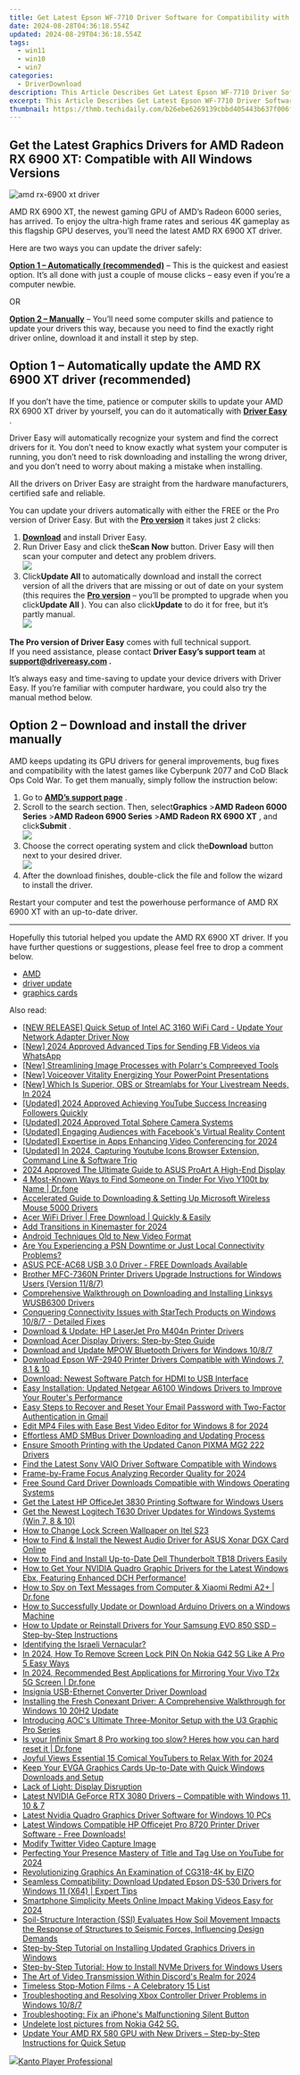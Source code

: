 ```yaml
---
title: Get Latest Epson WF-7710 Driver Software for Compatibility with Multiple Windows Versions
date: 2024-08-28T04:36:18.554Z
updated: 2024-08-29T04:36:18.554Z
tags:
  - win11
  - win10
  - win7
categories:
  - DriverDownload
description: This Article Describes Get Latest Epson WF-7710 Driver Software for Compatibility with Multiple Windows Versions
excerpt: This Article Describes Get Latest Epson WF-7710 Driver Software for Compatibility with Multiple Windows Versions
thumbnail: https://thmb.techidaily.com/b26ebe6269139cbbd405443b637f006fbb51cb0816412b85d5c12d4c87d21986.jpg
---
```


## Get the Latest Graphics Drivers for AMD Radeon RX 6900 XT: Compatible with All Windows Versions

![amd rx-6900 xt driver](https://images.drivereasy.com/wp-content/uploads/2020/12/amd-rx-6900xt-driver.jpg)

 AMD RX 6900 XT, the newest gaming GPU of AMD’s Radeon 6000 series, has arrived. To enjoy the ultra-high frame rates and serious 4K gameplay as this flagship GPU deserves, you’ll need the latest AMD RX 6900 XT driver.

Here are two ways you can update the driver safely:

**[Option 1 – Automatically (recommended)](https://www.drivereasy.com/knowledge/download-amd-rx-6900-xt-driver-for-windows-7-8-10/#option1)**  – This is the quickest and easiest option. It’s all done with just a couple of mouse clicks – easy even if you’re a computer newbie.

OR

**[Option 2 – Manually](https://tools.techidaily.com/drivereasy/download/)**  – You’ll need some computer skills and patience to update your drivers this way, because you need to find the exactly right driver online, download it and install it step by step.

## Option 1 – Automatically update the AMD RX 6900 XT driver (recommended)

 If you don’t have the time, patience or computer skills to update your AMD RX 6900 XT driver by yourself, you can do it automatically with **[Driver Easy](https://tools.techidaily.com/drivereasy/download/)**  .

 Driver Easy will automatically recognize your system and find the correct drivers for it. You don’t need to know exactly what system your computer is running, you don’t need to risk downloading and installing the wrong driver, and you don’t need to worry about making a mistake when installing.

 All the drivers on Driver Easy are straight from the hardware manufacturers, certified safe and reliable.

 You can update your drivers automatically with either the FREE or the Pro version of Driver Easy. But with the **[Pro version](https://tools.techidaily.com/drivereasy/download/)**  it takes just 2 clicks:

1. **[Download](https://tools.techidaily.com/drivereasy/download/)**  and install Driver Easy.
2. Run Driver Easy and click the**Scan Now** button. Driver Easy will then scan your computer and detect any problem drivers.  
![](https://images.drivereasy.com/wp-content/uploads/2020/12/de-1-1-2.jpg)
3. Click**Update All** to automatically download and install the correct version of all the drivers that are missing or out of date on your system (this requires the **[Pro version](https://tools.techidaily.com/drivereasy/download/)**  – you’ll be prompted to upgrade when you click**Update All** ). You can also click**Update** to do it for free, but it’s partly manual.  
![](https://images.drivereasy.com/wp-content/uploads/2020/12/de-6900xt.jpg)

**The Pro version of Driver Easy** comes with full technical support.  
 If you need assistance, please contact **Driver Easy’s support team** at **[support@drivereasy.com](https://tools.techidaily.com/drivereasy/download/) .**

 It’s always easy and time-saving to update your device drivers with Driver Easy. If you’re familiar with computer hardware, you could also try the manual method below.

## Option 2 – Download and install the driver manually

 AMD keeps updating its GPU drivers for general improvements, bug fixes and compatibility with the latest games like Cyberpunk 2077 and CoD Black Ops Cold War. To get them manually, simply follow the instruction below:

1. Go to **[AMD’s support page](https://www.amd.com/en/support)**  .
2. Scroll to the search section. Then, select**Graphics** \>**AMD Radeon 6000 Series** \>**AMD Radeon 6900 Series** \>**AMD Radeon RX 6900 XT** , and click**Submit** .  
![](https://images.drivereasy.com/wp-content/uploads/2020/12/amd-6900xt-1.jpg)
3. Choose the correct operating system and click the**Download** button next to your desired driver.  
![](https://images.drivereasy.com/wp-content/uploads/2020/12/amd-6900xt-2.jpg)
4. After the download finishes, double-click the file and follow the wizard to install the driver.

 Restart your computer and test the powerhouse performance of AMD RX 6900 XT with an up-to-date driver.

---

 Hopefully this tutorial helped you update the AMD RX 6900 XT driver. If you have further questions or suggestions, please feel free to drop a comment below.

* [AMD](https://tools.techidaily.com/drivereasy/download/)
* [driver update](https://tools.techidaily.com/drivereasy/download/)
* [graphics cards](https://tools.techidaily.com/drivereasy/download/)

<ins class="adsbygoogle"
     style="display:block"
     data-ad-format="autorelaxed"
     data-ad-client="ca-pub-7571918770474297"
     data-ad-slot="1223367746"></ins>



<ins class="adsbygoogle"
     style="display:block"
     data-ad-client="ca-pub-7571918770474297"
     data-ad-slot="8358498916"
     data-ad-format="auto"
     data-full-width-responsive="true"></ins>

<span class="atpl-alsoreadstyle">Also read:</span>
<div><ul>
<li><a href="https://win-amazing.techidaily.com/new-release-quick-setup-of-intel-ac-3160-wifi-card-update-your-network-adapter-driver-now/"><u>[NEW RELEASE] Quick Setup of Intel AC 3160 WiFi Card - Update Your Network Adapter Driver Now</u></a></li>
<li><a href="https://facebook-video-content.techidaily.com/new-2024-approved-advanced-tips-for-sending-fb-videos-via-whatsapp/"><u>[New] 2024 Approved  Advanced Tips for Sending FB Videos via WhatsApp</u></a></li>
<li><a href="https://some-skills.techidaily.com/new-streamlining-image-processes-with-polarrs-compreeved-tools/"><u>[New] Streamlining Image Processes with Polarr's Compreeved Tools</u></a></li>
<li><a href="https://remote-screen-capture.techidaily.com/new-voiceover-vitality-energizing-your-powerpoint-presentations/"><u>[New] Voiceover Vitality  Energizing Your PowerPoint Presentations</u></a></li>
<li><a href="https://screen-mirroring-recording.techidaily.com/new-which-is-superior-obs-or-streamlabs-for-your-livestream-needs-in-2024/"><u>[New] Which Is Superior, OBS or Streamlabs for Your Livestream Needs, In 2024</u></a></li>
<li><a href="https://fox-glue.techidaily.com/updated-2024-approved-achieving-youtube-success-increasing-followers-quickly/"><u>[Updated] 2024 Approved  Achieving YouTube Success  Increasing Followers Quickly</u></a></li>
<li><a href="https://vp-tips.techidaily.com/updated-2024-approved-total-sphere-camera-systems/"><u>[Updated] 2024 Approved  Total Sphere Camera Systems</u></a></li>
<li><a href="https://facebook-video-content.techidaily.com/updated-engaging-audiences-with-facebooks-virtual-reality-content/"><u>[Updated] Engaging Audiences with Facebook's Virtual Reality Content</u></a></li>
<li><a href="https://video-screen-grab.techidaily.com/updated-expertise-in-apps-enhancing-video-conferencing-for-2024/"><u>[Updated] Expertise in Apps Enhancing Video Conferencing for 2024</u></a></li>
<li><a href="https://facebook-video-footage.techidaily.com/updated-in-2024-capturing-youtube-icons-browser-extension-command-line-and-software-trio/"><u>[Updated] In 2024, Capturing Youtube Icons  Browser Extension, Command Line & Software Trio</u></a></li>
<li><a href="https://some-guidance.techidaily.com/2024-approved-the-ultimate-guide-to-asus-proart-a-high-end-display/"><u>2024 Approved  The Ultimate Guide to ASUS ProArt  A High-End Display</u></a></li>
<li><a href="https://location-social.techidaily.com/4-most-known-ways-to-find-someone-on-tinder-for-vivo-y100t-by-name-drfone-by-drfone-virtual-android/"><u>4 Most-Known Ways to Find Someone on Tinder For Vivo Y100t by Name | Dr.fone</u></a></li>
<li><a href="https://win-amazing.techidaily.com/accelerated-guide-to-downloading-and-setting-up-microsoft-wireless-mouse-5000-drivers/"><u>Accelerated Guide to Downloading & Setting Up Microsoft Wireless Mouse 5000 Drivers</u></a></li>
<li><a href="https://win-amazing.techidaily.com/acer-wifi-driver-free-download-quickly-and-easily/"><u>Acer WiFi Driver | Free Download | Quickly & Easily</u></a></li>
<li><a href="https://vp-tips.techidaily.com/add-transitions-in-kinemaster-for-2024/"><u>Add Transitions in Kinemaster for 2024</u></a></li>
<li><a href="https://extra-hints.techidaily.com/android-techniques-old-to-new-video-format/"><u>Android Techniques  Old to New Video Format</u></a></li>
<li><a href="https://tech-recovery.techidaily.com/are-you-experiencing-a-psn-downtime-or-just-local-connectivity-problems/"><u>Are You Experiencing a PSN Downtime or Just Local Connectivity Problems?</u></a></li>
<li><a href="https://win-amazing.techidaily.com/asus-pce-ac68-usb-30-driver-free-downloads-available/"><u>ASUS PCE-AC68 USB 3.0 Driver - FREE Downloads Available</u></a></li>
<li><a href="https://win-amazing.techidaily.com/brother-mfc-7360n-printer-drivers-upgrade-instructions-for-windows-users-version-1187/"><u>Brother MFC-7360N Printer Drivers Upgrade Instructions for Windows Users (Version 11/8/7)</u></a></li>
<li><a href="https://win-amazing.techidaily.com/comprehensive-walkthrough-on-downloading-and-installing-linksys-wusb6300-drivers/"><u>Comprehensive Walkthrough on Downloading and Installing Linksys WUSB6300 Drivers</u></a></li>
<li><a href="https://win-amazing.techidaily.com/conquering-connectivity-issues-with-startech-products-on-windows-1087-detailed-fixes/"><u>Conquering Connectivity Issues with StarTech Products on Windows 10/8/7 - Detailed Fixes</u></a></li>
<li><a href="https://win-amazing.techidaily.com/download-and-update-hp-laserjet-pro-m404n-printer-drivers/"><u>Download & Update: HP LaserJet Pro M404n Printer Drivers</u></a></li>
<li><a href="https://win-amazing.techidaily.com/download-acer-display-drivers-step-by-step-guide/"><u>Download Acer Display Drivers: Step-by-Step Guide</u></a></li>
<li><a href="https://win-amazing.techidaily.com/download-and-update-mpow-bluetooth-drivers-for-windows-1087/"><u>Download and Update MPOW Bluetooth Drivers for Windows 10/8/7</u></a></li>
<li><a href="https://win-amazing.techidaily.com/download-epson-wf-2940-printer-drivers-compatible-with-windows-7-81-and-10/"><u>Download Epson WF-2940 Printer Drivers Compatible with Windows 7, 8.1 & 10</u></a></li>
<li><a href="https://win-amazing.techidaily.com/download-newest-software-patch-for-hdmi-to-usb-interface/"><u>Download: Newest Software Patch for HDMI to USB Interface</u></a></li>
<li><a href="https://win-amazing.techidaily.com/easy-installation-updated-netgear-a6100-windows-drivers-to-improve-your-routers-performance/"><u>Easy Installation: Updated Netgear A6100 Windows Drivers to Improve Your Router's Performance</u></a></li>
<li><a href="https://technical-tips.techidaily.com/easy-steps-to-recover-and-reset-your-email-password-with-two-factor-authentication-in-gmail/"><u>Easy Steps to Recover and Reset Your Email Password with Two-Factor Authentication in Gmail</u></a></li>
<li><a href="https://ai-vdieo-software.techidaily.com/edit-mp4-files-with-ease-best-video-editor-for-windows-8-for-2024/"><u>Edit MP4 Files with Ease Best Video Editor for Windows 8 for 2024</u></a></li>
<li><a href="https://win-amazing.techidaily.com/effortless-amd-smbus-driver-downloading-and-updating-process/"><u>Effortless AMD SMBus Driver Downloading and Updating Process</u></a></li>
<li><a href="https://win-amazing.techidaily.com/ensure-smooth-printing-with-the-updated-canon-pixma-mg2-222-drivers/"><u>Ensure Smooth Printing with the Updated Canon PIXMA MG2 222 Drivers</u></a></li>
<li><a href="https://win-amazing.techidaily.com/find-the-latest-sony-vaio-driver-software-compatible-with-windows/"><u>Find the Latest Sony VAIO Driver Software Compatible with Windows</u></a></li>
<li><a href="https://desktop-recording.techidaily.com/frame-by-frame-focus-analyzing-recorder-quality-for-2024/"><u>Frame-by-Frame Focus  Analyzing Recorder Quality for 2024</u></a></li>
<li><a href="https://win-amazing.techidaily.com/free-sound-card-driver-downloads-compatible-with-windows-operating-systems/"><u>Free Sound Card Driver Downloads Compatible with Windows Operating Systems</u></a></li>
<li><a href="https://win-amazing.techidaily.com/get-the-latest-hp-officejet-3830-printing-software-for-windows-users/"><u>Get the Latest HP OfficeJet 3830 Printing Software for Windows Users</u></a></li>
<li><a href="https://win-amazing.techidaily.com/get-the-newest-logitech-t630-driver-updates-for-windows-systems-win-7-8-and-10/"><u>Get the Newest Logitech T630 Driver Updates for Windows Systems (Win 7, 8 & 10)</u></a></li>
<li><a href="https://unlock-android.techidaily.com/how-to-change-lock-screen-wallpaper-on-itel-s23-by-drfone-android/"><u>How to Change Lock Screen Wallpaper on Itel S23</u></a></li>
<li><a href="https://win-amazing.techidaily.com/how-to-find-and-install-the-newest-audio-driver-for-asus-xonar-dgx-card-online/"><u>How to Find & Install the Newest Audio Driver for ASUS Xonar DGX Card Online</u></a></li>
<li><a href="https://win-amazing.techidaily.com/how-to-find-and-install-up-to-date-dell-thunderbolt-tb18-drivers-easily/"><u>How to Find and Install Up-to-Date Dell Thunderbolt TB18 Drivers Easily</u></a></li>
<li><a href="https://win-amazing.techidaily.com/1722959634646-how-to-get-your-nvidia-quadro-graphic-drivers-for-the-latest-windows-ebx-featuring-enhanced-dch-performance/"><u>How to Get Your NVIDIA Quadro Graphic Drivers for the Latest Windows Ebx, Featuring Enhanced DCH Performance!</u></a></li>
<li><a href="https://android-location-track.techidaily.com/how-to-spy-on-text-messages-from-computer-and-xiaomi-redmi-a2plus-drfone-by-drfone-virtual-android/"><u>How to Spy on Text Messages from Computer & Xiaomi Redmi A2+ | Dr.fone</u></a></li>
<li><a href="https://win-amazing.techidaily.com/how-to-successfully-update-or-download-arduino-drivers-on-a-windows-machine/"><u>How to Successfully Update or Download Arduino Drivers on a Windows Machine</u></a></li>
<li><a href="https://win-amazing.techidaily.com/how-to-update-or-reinstall-drivers-for-your-samsung-evo-850-ssd-step-by-step-instructions/"><u>How to Update or Reinstall Drivers for Your Samsung EVO 850 SSD – Step-by-Step Instructions</u></a></li>
<li><a href="https://mondly-stories.techidaily.com/identifying-the-israeli-vernacular/"><u>Identifying the Israeli Vernacular?</u></a></li>
<li><a href="https://easy-unlock-android.techidaily.com/in-2024-how-to-remove-screen-lock-pin-on-nokia-g42-5g-like-a-pro-5-easy-ways-by-drfone-android/"><u>In 2024, How To Remove Screen Lock PIN On Nokia G42 5G Like A Pro 5 Easy Ways</u></a></li>
<li><a href="https://screen-mirror.techidaily.com/in-2024-recommended-best-applications-for-mirroring-your-vivo-t2x-5g-screen-drfone-by-drfone-android/"><u>In 2024, Recommended Best Applications for Mirroring Your Vivo T2x 5G Screen | Dr.fone</u></a></li>
<li><a href="https://win-amazing.techidaily.com/insignia-usb-ethernet-converter-driver-download/"><u>Insignia USB-Ethernet Converter Driver Download</u></a></li>
<li><a href="https://win-amazing.techidaily.com/installing-the-fresh-conexant-driver-a-comprehensive-walkthrough-for-windows-10-20h2-update/"><u>Installing the Fresh Conexant Driver: A Comprehensive Walkthrough for Windows 10 20H2 Update</u></a></li>
<li><a href="https://hardware-reviews.techidaily.com/introducing-aocs-ultimate-three-monitor-setup-with-the-u3-graphic-pro-series/"><u>Introducing AOC's Ultimate Three-Monitor Setup with the U3 Graphic Pro Series</u></a></li>
<li><a href="https://techidaily.com/is-your-infinix-smart-8-pro-working-too-slow-heres-how-you-can-hard-reset-it-drfone-by-drfone-reset-android-reset-android/"><u>Is your Infinix Smart 8 Pro working too slow? Heres how you can hard reset it | Dr.fone</u></a></li>
<li><a href="https://youtube-stream.techidaily.com/joyful-views-essential-15-comical-youtubers-to-relax-with-for-2024/"><u>Joyful Views  Essential 15 Comical YouTubers to Relax With for 2024</u></a></li>
<li><a href="https://win-amazing.techidaily.com/keep-your-evga-graphics-cards-up-to-date-with-quick-windows-downloads-and-setup/"><u>Keep Your EVGA Graphics Cards Up-to-Date with Quick Windows Downloads and Setup</u></a></li>
<li><a href="https://win-amazing.techidaily.com/lack-of-light-display-disruption/"><u>Lack of Light: Display Disruption</u></a></li>
<li><a href="https://win-amazing.techidaily.com/latest-nvidia-geforce-rtx-3080-drivers-compatible-with-windows-11-10-and-7/"><u>Latest NVIDIA GeForce RTX 3080 Drivers – Compatible with Windows 11, 10 & 7</u></a></li>
<li><a href="https://win-amazing.techidaily.com/latest-nvidia-quadro-graphics-driver-software-for-windows-10-pcs/"><u>Latest Nvidia Quadro Graphics Driver Software for Windows 10 PCs</u></a></li>
<li><a href="https://win-amazing.techidaily.com/1722976492296-latest-windows-compatible-hp-officejet-pro-8720-printer-driver-software-free-downloads/"><u>Latest Windows Compatible HP Officejet Pro 8720 Printer Driver Software - Free Downloads!</u></a></li>
<li><a href="https://twitter-videos.techidaily.com/modify-twitter-video-capture-image/"><u>Modify Twitter Video Capture Image</u></a></li>
<li><a href="https://facebook-record-videos.techidaily.com/perfecting-your-presence-mastery-of-title-and-tag-use-on-youtube-for-2024/"><u>Perfecting Your Presence  Mastery of Title and Tag Use on YouTube for 2024</u></a></li>
<li><a href="https://extra-hints.techidaily.com/revolutionizing-graphics-an-examination-of-cg318-4k-by-eizo/"><u>Revolutionizing Graphics  An Examination of CG318-4K by EIZO</u></a></li>
<li><a href="https://win-amazing.techidaily.com/seamless-compatibility-download-updated-epson-ds-530-drivers-for-windows-11-x64-expert-tips/"><u>Seamless Compatibility: Download Updated Epson DS-530 Drivers for Windows 11 (X64) | Expert Tips</u></a></li>
<li><a href="https://youtube-blog.techidaily.com/phone-simplicity-meets-online-impact-making-videos-easy-for-2024/"><u>Smartphone Simplicity Meets Online Impact  Making Videos Easy for 2024</u></a></li>
<li><a href="https://win-amazing.techidaily.com/1722964385606-soil-structure-interaction-ssi-evaluates-how-soil-movement-impacts-the-response-of-structures-to-seismic-forces-influencing-design-demands/"><u>Soil-Structure Interaction (SSI) Evaluates How Soil Movement Impacts the Response of Structures to Seismic Forces, Influencing Design Demands</u></a></li>
<li><a href="https://win-amazing.techidaily.com/step-by-step-tutorial-on-installing-updated-graphics-drivers-in-windows/"><u>Step-by-Step Tutorial on Installing Updated Graphics Drivers in Windows</u></a></li>
<li><a href="https://win-amazing.techidaily.com/step-by-step-tutorial-how-to-install-nvme-drivers-for-windows-users/"><u>Step-by-Step Tutorial: How to Install NVMe Drivers for Windows Users</u></a></li>
<li><a href="https://discord-videos.techidaily.com/the-art-of-video-transmission-within-discords-realm-for-2024/"><u>The Art of Video Transmission Within Discord's Realm for 2024</u></a></li>
<li><a href="https://fox-http.techidaily.com/timeless-stop-motion-films-a-celebratory-15-list/"><u>Timeless Stop-Motion Films - A Celebratory 15 List</u></a></li>
<li><a href="https://win-amazing.techidaily.com/troubleshooting-and-resolving-xbox-controller-driver-problems-in-windows-1087/"><u>Troubleshooting and Resolving Xbox Controller Driver Problems in Windows 10/8/7</u></a></li>
<li><a href="https://fox-that.techidaily.com/troubleshooting-fix-an-iphones-malfunctioning-silent-button/"><u>Troubleshooting: Fix an iPhone's Malfunctioning Silent Button</u></a></li>
<li><a href="https://techidaily.com/undelete-lost-pictures-from-nokia-g42-5g-by-fonelab-android-recover-pictures/"><u>Undelete lost pictures from Nokia G42 5G.</u></a></li>
<li><a href="https://win-amazing.techidaily.com/1722971546753-update-your-amd-rx-580-gpu-with-new-drivers-step-by-step-instructions-for-quick-setup/"><u>Update Your AMD RX 580 GPU with New Drivers – Step-by-Step Instructions for Quick Setup</u></a></li>
</ul></div>

<!-- affiliate ads begin -->
<a href="https://secure.2checkout.com/order/checkout.php?PRODS=4742929&QTY=1&AFFILIATE=108875&CART=1"><img src="https://secure.avangate.com/images/merchant/e09fdffe648a30658a9657bbed7b2388/products/boxshot(2).png" border="0">Kanto Player Professional</a>
<!-- affiliate ads end -->